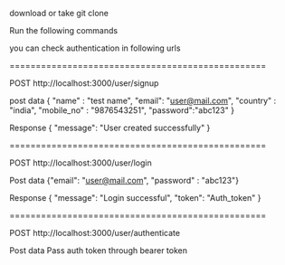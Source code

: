 download or take git clone

Run the following commands


you can check authentication in following urls

=================================================

POST http://localhost:3000/user/signup

post data { "name" : "test name", "email": "user@mail.com", "country" : "india", "mobile_no" : "9876543251", "password":"abc123" }

Response { "message": "User created successfully" }

=================================================

POST http://localhost:3000/user/login

Post data {"email": "user@mail.com", "password" : "abc123"}

Response { "message": "Login successful", "token": "Auth_token" }

=================================================

POST http://localhost:3000/user/authenticate

Post data Pass auth token through bearer token